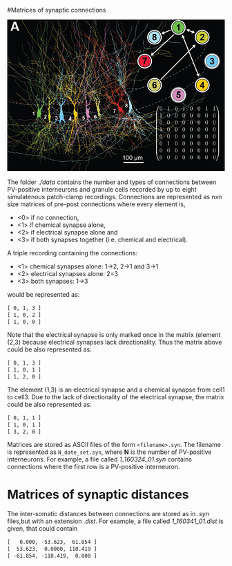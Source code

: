 #Matrices of synaptic connections

<img src="./images/Guzman_2016.png" alt="Drawing" height="350px"/>

The folder *./data* contains the number and types of connections between
PV-positive interneurons and granule cells recorded by up to eight 
simulatenous patch-clamp recordings. Connections are represented as
nxn size matrices of pre-post connections where every element is,

* <0> if no connection, 
* <1> if chemical synapse alone, 
* <2> if electrical synapse alone and 
* <3> if both synapses together (i.e. chemical and electrical). 

A triple recording containing the connections:
* <1> chemical synapses alone: 1->2, 2->1 and 3->1
* <2> electrical synapses alone: 2=3 
* <3> both synapses: 1->3

would be represented as:

```
[ 0, 1, 3 ]
[ 1, 0, 2 ]
[ 1, 0, 0 ]
```

Note that the electrical synapse is only marked once in the matrix (element (2,3) because electrical synapses lack directionality. Thus the matrix above could be also represented as:

```
[ 0, 1, 3 ]
[ 1, 0, 1 ]
[ 1, 2, 0 ]
```

The element (1,3) is an electrical synapse and a chemical synapse from cell1
to cell3. Due to the lack of directionality of the electrical synapse, the matrix could be also represented as:

```
[ 0, 1, 1 ]
[ 1, 0, 1 ]
[ 3, 2, 0 ]
```

Matrices are stored as ASCII files of the form `<filename>.syn`. The 
filename is represented as `N_date_set.syn`, where  __N__ is the number of PV-positive interneurons. For example, a file called *1_160324_01.syn* contains connections where the first row is a PV-positive interneuron.

Matrices of synaptic distances
==============================
The inter-somatic distances between connections are stored as in *.syn* files,but with an extension *.dist*. For example, a file called *1_160341_01.dist* is given, that could contain

```
[   0.000, -53.623,  61.854 ]
[  53.623,  0.0000, 110.419 ]
[ -61.854, -110.419,  0.000 ]

```
